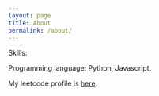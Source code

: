 ```yaml
---
layout: page
title: About
permalink: /about/
---
```


Skills:

Programming language: Python, Javascript.

My leetcode profile is [here](https://leetcode.com/mihaimihai011/).
